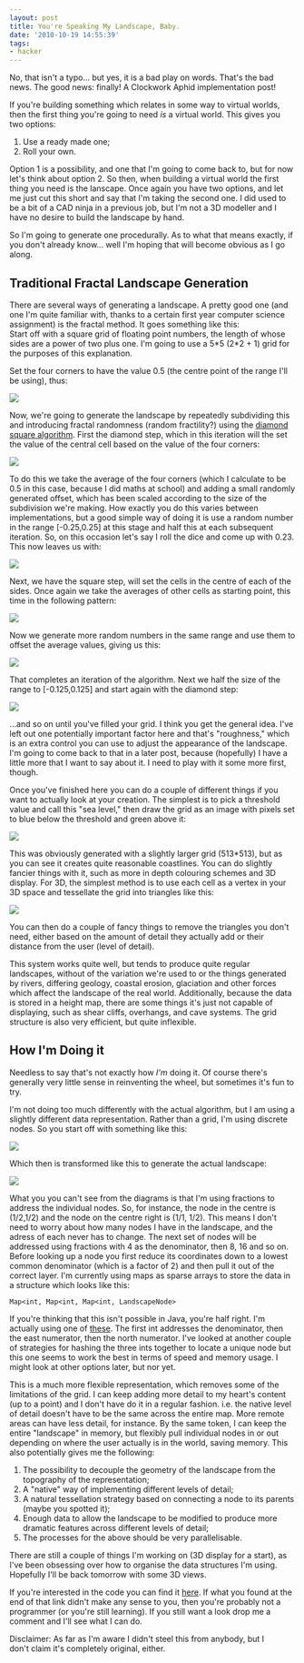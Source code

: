 ```yaml
---
layout: post
title: You're Speaking My Landscape, Baby.
date: '2010-10-19 14:55:39'
tags:
- hacker
---
```


No, that isn't a typo... but yes, it is a bad play on words. That's the bad news. The good news: finally! A Clockwork Aphid implementation post!  

If you're building something which relates in some way to virtual worlds, then the first thing you're going to need _is_ a virtual world. This gives you two options: 

  1. Use a ready made one;
  2. Roll your own.
  
<!-- More -->
  
Option 1 is a possibility, and one that I'm going to come back to, but for now let's think about option 2. So then, when building a virtual world the first thing you need is the lanscape. Once again you have two options, and let me just cut this short and say that I'm taking the second one. I did used to be a bit of a CAD ninja in a previous job, but I'm not a 3D modeller and I have no desire to build the landscape by hand.  

So I'm going to generate one procedurally. As to what that means exactly, if you don't already know... well I'm hoping that will become obvious as I go along. 

## Traditional Fractal Landscape Generation

There are several ways of generating a landscape. A pretty good one (and one I'm quite familiar with, thanks to a certain first year computer science assignment) is the fractal method. It goes something like this:  
Start off with a square grid of floating point numbers, the length of whose sides are a power of two plus one. I'm going to use a 5*5 (2\*2 + 1) grid for the purposes of this explanation.  

Set the four corners to have the value 0.5 (the centre point of the range I'll be using), thus:  

![](http://harveynick.files.wordpress.com/2010/10/fractallandscape1.png)

Now, we're going to generate the landscape by repeatedly subdividing this and introducing fractal randomness (random fractility?) using the [diamond square algorithm]. First the diamond step, which in this iteration will the set the value of the central cell based on the value of the four corners:  

[diamond square algorithm]: http://en.wikipedia.org/wiki/Diamond-square_algorithm

![](http://harveynick.files.wordpress.com/2010/10/fractallandscape2.png)

To do this we take the average of the four corners (which I calculate to be 0.5 in this case, because I did maths at school) and adding a small randomly generated offset, which has been scaled according to the size of the subdivision we're making. How exactly you do this varies between implementations, but a good simple way of doing it is use a random number in the range [-0.25,0.25] at this stage and half this at each subsequent iteration. So, on this occasion let's say I roll the dice and come up with 0.23. This now leaves us with:  

![](http://harveynick.files.wordpress.com/2010/10/fractallandscape3.png)

Next, we have the square step, will set the cells in the centre of each of the sides. Once again we take the averages of other cells as starting point, this time in the following pattern:  

![](http://harveynick.files.wordpress.com/2010/10/fractallandscape4.png)

Now we generate more random numbers in the same range and use them to offset the average values, giving us this:
  
![](http://harveynick.files.wordpress.com/2010/10/fractallandscape5.png)

That completes an iteration of the algorithm. Next we half the size of the range to [-0.125,0.125] and start again with the diamond step:  

![](http://harveynick.files.wordpress.com/2010/10/fractallandscape6.png) 

...and so on until you've filled your grid. I think you get the general idea. I've left out one potentially important factor here and that's "roughness," which is an extra control you can use to adjust the appearance of the landscape. I'm going to come back to that in a later post, because (hopefully) I have a little more that I want to say about it. I need to play with it some more first, though.

Once you've finished here you can do a couple of different things if you want to actually look at your creation. The simplest is to pick a threshold value and call this "sea level," then draw the grid as an image with pixels set to blue below the threshold and green above it:  

![](http://harveynick.files.wordpress.com/2010/10/image.png)

This was obviously generated with a slightly larger grid (513*513), but as you can see it creates quite reasonable coastlines. You can do slightly fancier things with it, such as more in depth colouring schemes and 3D display. For 3D, the simplest method is to use each cell as a vertex in your 3D space and tessellate the grid into triangles like this:  

![](http://harveynick.files.wordpress.com/2010/10/fractallandscape7.png)

You can then do a couple of fancy things to remove the triangles you don't need, either based on the amount of detail they actually add or their distance from the user (level of detail).  

This system works quite well, but tends to produce quite regular landscapes, without of the variation we're used to or the things generated by rivers, differing geology, coastal erosion, glaciation and other forces which affect the landscape of the real world. Additionally, because the data is stored in a height map, there are some things it's just not capable of displaying, such as shear cliffs, overhangs, and cave systems. The grid structure is also very efficient, but quite inflexible. 

## How I'm Doing it

Needless to say that's not exactly how _I'm_ doing it. Of course there's generally very little sense in reinventing the wheel, but sometimes it's fun to try.  

I'm not doing too much differently with the actual algorithm, but I am using a slightly different data representation. Rather than a grid, I'm using discrete nodes. So you start off with something like this:  

![](http://harveynick.files.wordpress.com/2010/10/fractallandscape81.png)

Which then is transformed like this to generate the actual landscape:  

![](http://harveynick.files.wordpress.com/2010/10/fractallandscape9.png)

What you you can't see from the diagrams is that I'm using fractions to address the individual nodes. So, for instance, the node in the centre is (1/2,1/2) and the node on the centre right is (1/1, 1/2). This means I don't need to worry about how many nodes I have in the landscape, and the adress of each never has to change. The next set of nodes will be addressed using fractions with 4 as the denominator, then 8, 16 and so on. Before looking up a node you first reduce its coordinates down to a lowest common denominator (which is a factor of 2) and then pull it out of the correct layer. I'm currently using maps as sparse arrays to store the data in a structure which looks like this: 

```
Map<int, Map<int, Map<int, LandscapeNode>
```

If you're thinking that this isn't possible in Java, you're half right. I'm actually using one of [these](http://trove4j.sourceforge.net/javadocs/gnu/trove/TIntObjectHashMap.html). The first int addresses the denominator, then the east numerator, then the north numerator. I've looked at another couple of strategies for hashing the three ints together to locate a unique node but this one seems to work the best in terms of speed and memory usage. I might look at other options later, but nor yet.  

This is a much more flexible representation, which removes some of the limitations of the grid. I can keep adding more detail to my heart's content (up to a point) and I don't have do it in a regular fashion. i.e. the native level of detail doesn't have to be the same across the entire map. More remote areas can have less detail, for instance. By the same token, I can keep the entire "landscape" in memory, but flexibly pull individual nodes in or out depending on where the user actually is in the world, saving memory. This also potentially gives me the following: 

  1. The possibility to decouple the geometry of the landscape from the topography of the representation;
  2. A "native" way of implementing different levels of detail;
  3. A natural tessellation strategy based on connecting a node to its parents (maybe you spotted it);
  4. Enough data to allow the landscape to be modified to produce more dramatic features across different levels of detail;
  5. The processes for the above should be very parallelisable.
  
There are still a couple of things I'm working on (3D display for a start), as I've been obsessing over how to organise the data structures I'm using. Hopefully I'll be back tomorrow with some 3D views.  

If you're interested in the code you can find it [here](http://bitbucket.org/harveynick/clockworkaphidjava/overview). If what you found at the end of that link didn't make any sense to you, then you're probably not a programmer (or you're still learning). If you still want a look drop me a comment and I'll see what I can do.  

Disclaimer: As far as I'm aware I didn't steel this from anybody, but I don't claim it's completely original, either.  
